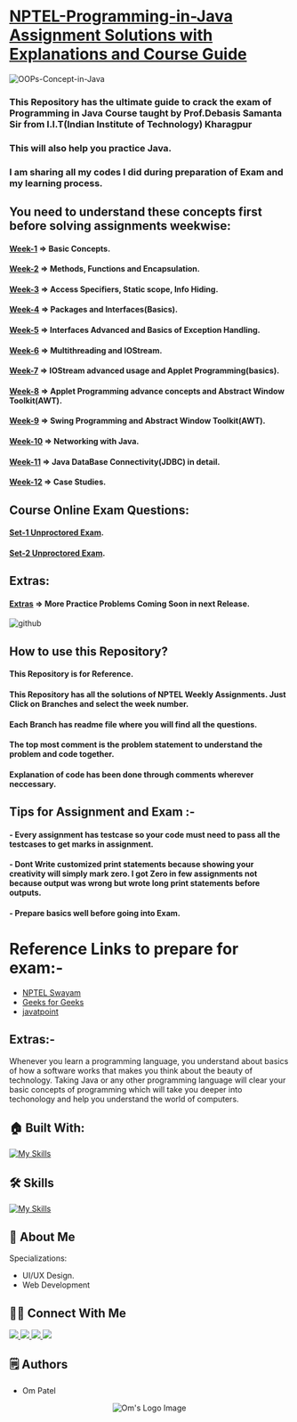 # [NPTEL-Programming-in-Java Assignment Solutions with Explanations and Course Guide](https://github.com/omunite215/NPTEL-Programming-in-Java-Ultimate-Guide)

![OOPs-Concept-in-Java](https://github.com/omunite215/NPTEL-Programming-in-Java-Ultimate-Guide/assets/78680563/ad175f87-c0b9-402e-88c8-5e91c5dbcdff)

### This Repository has the ultimate guide to crack the exam of Programming in Java Course taught by Prof.Debasis Samanta Sir from I.I.T(Indian Institute of Technology) Kharagpur
### This will also help you practice Java.
### I am sharing all my codes I did during preparation of Exam and my learning process.



## You need to understand these concepts first before solving assignments weekwise:
#### [Week-1](https://github.com/omunite215/NPTEL-Programming-in-Java-Ultimate-Guide/tree/WEEK-1) => Basic Concepts.
#### [Week-2](https://github.com/omunite215/NPTEL-Programming-in-Java-Ultimate-Guide/tree/WEEK-2) => Methods, Functions and Encapsulation.
#### [Week-3](https://github.com/omunite215/NPTEL-Programming-in-Java-Ultimate-Guide/tree/WEEK-3) => Access Specifiers, Static scope, Info Hiding.
#### [Week-4](https://github.com/omunite215/NPTEL-Programming-in-Java-Ultimate-Guide/tree/WEEK-4) => Packages and Interfaces(Basics).
#### [Week-5](https://github.com/omunite215/NPTEL-Programming-in-Java-Ultimate-Guide/tree/WEEK-5) => Interfaces Advanced and Basics of Exception Handling.
#### [Week-6](https://github.com/omunite215/NPTEL-Programming-in-Java-Ultimate-Guide/tree/WEEK-6) => Multithreading and IOStream.
#### [Week-7](https://github.com/omunite215/NPTEL-Programming-in-Java-Ultimate-Guide/tree/WEEK-7) => IOStream advanced usage and Applet Programming(basics).
#### [Week-8](https://github.com/omunite215/NPTEL-Programming-in-Java-Ultimate-Guide/tree/WEEK-8) => Applet Programming advance concepts and Abstract Window Toolkit(AWT).
#### [Week-9](https://github.com/omunite215/NPTEL-Programming-in-Java-Ultimate-Guide/tree/WEEK-9) => Swing Programming and Abstract Window Toolkit(AWT).
#### [Week-10](https://github.com/omunite215/NPTEL-Programming-in-Java-Ultimate-Guide/tree/WEEK-10) => Networking with Java.
#### [Week-11](https://github.com/omunite215/NPTEL-Programming-in-Java-Ultimate-Guide/tree/WEEK-11) => Java DataBase Connectivity(JDBC) in detail.
#### [Week-12](https://github.com/omunite215/NPTEL-Programming-in-Java-Ultimate-Guide/tree/WEEK-12) => Case Studies.

## Course Online Exam Questions:
#### [Set-1 Unproctored Exam](https://github.com/omunite215/NPTEL-Programming-in-Java-Ultimate-Guide/tree/SET-1_Unproctored_Exam).
#### [Set-2 Unproctored Exam](https://github.com/omunite215/NPTEL-Programming-in-Java-Ultimate-Guide/tree/SET-2_Unproctored_Exam).

## Extras:
#### [Extras](https://github.com/omunite215/NPTEL-Programming-in-Java-Ultimate-Guide/tree/Extras) => More Practice Problems Coming Soon in next Release.

![github](https://github.com/omunite215/NPTEL-Programming-in-Java-Ultimate-Guide/assets/78680563/f958981c-cb4a-4bcf-98e4-9ffb2c61b2bd)

## How to use this Repository?
#### This Repository is for Reference.
#### This Repository has all the solutions of NPTEL Weekly Assignments. Just Click on Branches and select the week number.
#### Each Branch has readme file where you will find all the questions.
#### The top most comment is the problem statement to understand the problem and code together.
#### Explanation of code has been done through comments wherever neccessary.

## Tips for Assignment and Exam :-
#### - Every assignment has testcase so your code must need to pass all the testcases to get marks in assignment.
#### - Dont Write customized print statements because showing your creativity will simply mark zero. I got Zero in few assignments not because output was wrong but wrote long print statements before outputs.
#### - Prepare basics well before going into Exam.

# Reference Links to prepare for exam:-
- [NPTEL Swayam](https://onlinecourses.nptel.ac.in/noc22_cs47/course)
- [Geeks for Geeks](https://www.geeksforgeeks.org/)
- [javatpoint](https://www.javatpoint.com/java-tutorial)

## Extras:-
Whenever you learn a programming language, you understand about basics of how a software works that makes you think about the beauty of technology. Taking Java or any other programming language will clear your basic concepts of programming which will take you deeper into techonology and help you understand the world of computers. 

## 🏠 Built With:

[![My Skills](https://skillicons.dev/icons?i=vscode,idea,git,github)](https://skillicons.dev)

## 🛠 Skills

[![My Skills](https://skillicons.dev/icons?i=java,git,github)](https://skillicons.dev)

## 🚀 About Me
Specializations:
- UI/UX Design.
- Web Development

## 🙋‍♂️ Connect With Me

<p align="left">
  <a href="https://skillicons.dev">
    <a href="https://github.com/omunite215">
      <img src="https://skillicons.dev/icons?i=github" />
    </a>
  </a>
   <a href="https://skillicons.dev">
    <a href="https://www.linkedin.com/in/om-patel-401068143/">
      <img src="https://skillicons.dev/icons?i=linkedin" />
    </a>
  </a>
  <a href="https://skillicons.dev">
    <a href="https://www.instagram.com/_21omp/">
      <img src="https://skillicons.dev/icons?i=instagram" />
    </a>
  </a>
   <a href="https://skillicons.dev">
    <a href="https://portfoliobyom.netlify.app/">
      <img src="https://skillicons.dev/icons?i=devto" />
    </a>
  </a>
</p>

## 🗒️ Authors
- Om Patel

<p align="center">
  <img src="https://github.com/omunite215/NPTEL-Programming-in-Java-Ultimate-Guide/assets/78680563/76f00912-3d82-4ead-bc8f-cfd11e15ed19" alt="Om's Logo Image"/>
</p>
